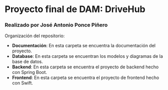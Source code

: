 # Proyecto final de DAM: DriveHub
### Realizado por José Antonio Ponce Piñero

Organización del repositorio:
- **Documentación**: En esta carpeta se encuentra la documentación del proyecto.
- **Database**: En esta carpeta se encuentran los modelos y diagramas de la base de datos.
- **Backend**: En esta carpeta se encuentra el proyecto de backend hecho con Spring Boot.
- **Frontend**: En esta carpeta se encuentra el proyecto de frontend hecho con Swift.